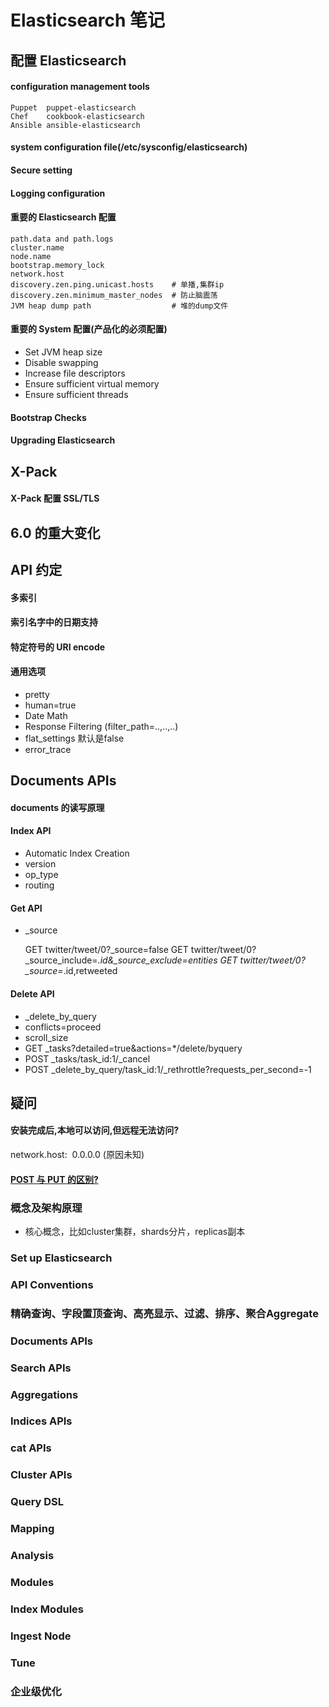 # Elasticsearch 笔记

## 配置 Elasticsearch

#### configuration management tools
	Puppet	puppet-elasticsearch
	Chef	cookbook-elasticsearch
	Ansible	ansible-elasticsearch

#### system configuration file(/etc/sysconfig/elasticsearch)

#### Secure setting

#### Logging configuration

#### 重要的 Elasticsearch 配置
	path.data and path.logs
	cluster.name
	node.name
	bootstrap.memory_lock
	network.host
	discovery.zen.ping.unicast.hosts	# 单播,集群ip
	discovery.zen.minimum_master_nodes	# 防止脑震荡
	JVM heap dump path					# 堆的dump文件

#### 重要的 System 配置(产品化的必须配置)
- Set JVM heap size
- Disable swapping
- Increase file descriptors
- Ensure sufficient virtual memory
- Ensure sufficient threads

#### Bootstrap Checks

#### Upgrading Elasticsearch

## X-Pack

#### X-Pack 配置 SSL/TLS

## 6.0 的重大变化

## API 约定

#### 多索引

#### 索引名字中的日期支持

#### 特定符号的 URI encode

#### 通用选项
- pretty
- human=true
- Date Math
- Response Filtering (filter_path=..,..,..)
- flat_settings  默认是false
- error_trace

## Documents APIs

#### documents 的读写原理

#### Index API
- Automatic Index Creation
- version
- op_type
- routing

#### Get API
- _source

	GET twitter/tweet/0?_source=false
	GET twitter/tweet/0?_source_include=*.id&_source_exclude=entities
	GET twitter/tweet/0?_source=*.id,retweeted

#### Delete API
- _delete_by_query
- conflicts=proceed
- scroll_size
- GET _tasks?detailed=true&actions=*/delete/byquery
- POST _tasks/task_id:1/_cancel
- POST _delete_by_query/task_id:1/_rethrottle?requests_per_second=-1

## 疑问

#### 安装完成后,本地可以访问,但远程无法访问?
network.host:  0.0.0.0 (原因未知)

#### [POST 与 PUT 的区别?](http://blog.csdn.net/kaaosidao/article/details/77489373)

### 概念及架构原理
- 核心概念，比如cluster集群，shards分片，replicas副本
### Set up Elasticsearch 
### API Conventions
### 精确查询、字段置顶查询、高亮显示、过滤、排序、聚合Aggregate
### Documents APIs
### Search APIs
### Aggregations
### Indices APIs
### cat APIs
### Cluster APIs
### Query DSL
### Mapping
### Analysis
### Modules
### Index Modules
### Ingest Node
### Tune
### 企业级优化


